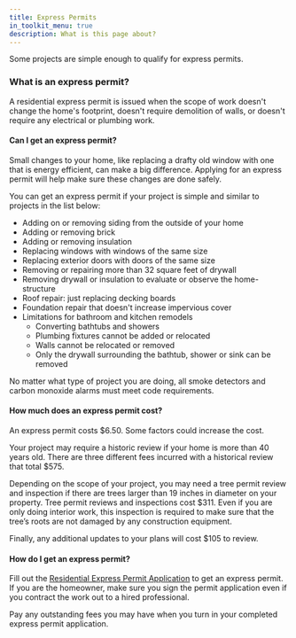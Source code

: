 ```yaml
---
title: Express Permits
in_toolkit_menu: true
description: What is this page about?
---
```



Some projects are simple enough to qualify for express permits.

### What is an express permit?

A residential express permit is issued when the scope of work doesn't change the home's footprint, doesn't require demolition of walls, or doesn't require any electrical or plumbing work.

#### Can I get an express permit?

Small changes to your home, like replacing a drafty old window with one that is energy efficient, can make a big difference. Applying for an express permit will help make sure these changes are done safely.

You can get an express permit if your project is simple and similar to projects in the list below:

* Adding on or removing siding from the outside of your home
* Adding or removing brick
* Adding or removing insulation
* Replacing windows with windows of the same size
* Replacing exterior doors with doors of the same size
* Removing or repairing more than 32 square feet of drywall
* Removing drywall or insulation to evaluate or observe the home-structure
* Roof repair: just replacing decking boards
* Foundation repair that doesn't increase impervious cover
* Limitations for bathroom and kitchen remodels&nbsp;
  * Converting bathtubs and showers
  * Plumbing fixtures cannot be added or relocated
  * Walls cannot be relocated or removed
  * Only the drywall surrounding the bathtub, shower or sink can be removed

No matter what type of project you are doing, all smoke detectors and carbon monoxide alarms must meet code requirements.

#### How much does an express permit cost?

An express permit costs $6.50. Some factors could increase the cost.

Your project may require a historic review if your home is more than 40 years old. There are three different fees incurred with a historical review that total $575.

Depending on the scope of your project, you may need a tree permit review and inspection if there are trees larger than 19 inches in diameter on your property. Tree permit reviews and inspections cost $311. Even if you are only doing interior work, this inspection is required to make sure that the tree’s roots are not damaged by any construction equipment.

Finally, any additional updates to your plans will cost $105 to review.

#### How do I get an express permit?

Fill out the [Residential Express Permit Application](/assets/applications-and-forms/express_app.pdf) to get an express permit. If you are the homeowner, make sure you sign the permit application even if you contract the work out to a hired professional.

Pay any outstanding fees you may have when you turn in your completed express permit application.
